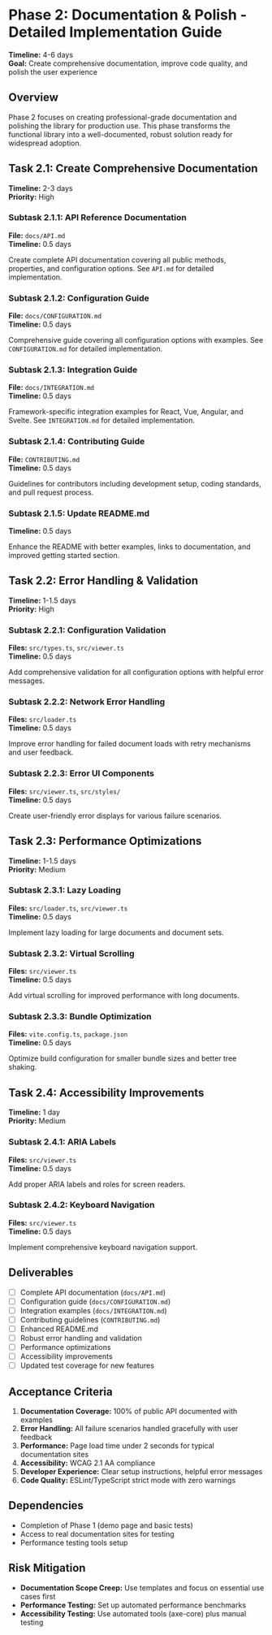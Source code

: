 # Phase 2: Documentation & Polish - Detailed Implementation Guide

**Timeline:** 4-6 days  
**Goal:** Create comprehensive documentation, improve code quality, and polish the user experience

## Overview

Phase 2 focuses on creating professional-grade documentation and polishing the library for production use. This phase transforms the functional library into a well-documented, robust solution ready for widespread adoption.

## Task 2.1: Create Comprehensive Documentation
**Timeline:** 2-3 days  
**Priority:** High

### Subtask 2.1.1: API Reference Documentation
**File:** `docs/API.md`  
**Timeline:** 0.5 days

Create complete API documentation covering all public methods, properties, and configuration options. See `API.md` for detailed implementation.

### Subtask 2.1.2: Configuration Guide
**File:** `docs/CONFIGURATION.md`  
**Timeline:** 0.5 days

Comprehensive guide covering all configuration options with examples. See `CONFIGURATION.md` for detailed implementation.

### Subtask 2.1.3: Integration Guide
**File:** `docs/INTEGRATION.md`  
**Timeline:** 0.5 days

Framework-specific integration examples for React, Vue, Angular, and Svelte. See `INTEGRATION.md` for detailed implementation.

### Subtask 2.1.4: Contributing Guide
**File:** `CONTRIBUTING.md`  
**Timeline:** 0.5 days

Guidelines for contributors including development setup, coding standards, and pull request process.

### Subtask 2.1.5: Update README.md
**Timeline:** 0.5 days

Enhance the README with better examples, links to documentation, and improved getting started section.

## Task 2.2: Error Handling & Validation
**Timeline:** 1-1.5 days  
**Priority:** High

### Subtask 2.2.1: Configuration Validation
**Files:** `src/types.ts`, `src/viewer.ts`  
**Timeline:** 0.5 days

Add comprehensive validation for all configuration options with helpful error messages.

### Subtask 2.2.2: Network Error Handling
**Files:** `src/loader.ts`  
**Timeline:** 0.5 days

Improve error handling for failed document loads with retry mechanisms and user feedback.

### Subtask 2.2.3: Error UI Components
**Files:** `src/viewer.ts`, `src/styles/`  
**Timeline:** 0.5 days

Create user-friendly error displays for various failure scenarios.

## Task 2.3: Performance Optimizations
**Timeline:** 1-1.5 days  
**Priority:** Medium

### Subtask 2.3.1: Lazy Loading
**Files:** `src/loader.ts`, `src/viewer.ts`  
**Timeline:** 0.5 days

Implement lazy loading for large documents and document sets.

### Subtask 2.3.2: Virtual Scrolling
**Files:** `src/viewer.ts`  
**Timeline:** 0.5 days

Add virtual scrolling for improved performance with long documents.

### Subtask 2.3.3: Bundle Optimization
**Files:** `vite.config.ts`, `package.json`  
**Timeline:** 0.5 days

Optimize build configuration for smaller bundle sizes and better tree shaking.

## Task 2.4: Accessibility Improvements
**Timeline:** 1 day  
**Priority:** Medium

### Subtask 2.4.1: ARIA Labels
**Files:** `src/viewer.ts`  
**Timeline:** 0.5 days

Add proper ARIA labels and roles for screen readers.

### Subtask 2.4.2: Keyboard Navigation
**Files:** `src/viewer.ts`  
**Timeline:** 0.5 days

Implement comprehensive keyboard navigation support.

## Deliverables

- [ ] Complete API documentation (`docs/API.md`)
- [ ] Configuration guide (`docs/CONFIGURATION.md`)
- [ ] Integration examples (`docs/INTEGRATION.md`)
- [ ] Contributing guidelines (`CONTRIBUTING.md`)
- [ ] Enhanced README.md
- [ ] Robust error handling and validation
- [ ] Performance optimizations
- [ ] Accessibility improvements
- [ ] Updated test coverage for new features

## Acceptance Criteria

1. **Documentation Coverage:** 100% of public API documented with examples
2. **Error Handling:** All failure scenarios handled gracefully with user feedback
3. **Performance:** Page load time under 2 seconds for typical documentation sites
4. **Accessibility:** WCAG 2.1 AA compliance
5. **Developer Experience:** Clear setup instructions, helpful error messages
6. **Code Quality:** ESLint/TypeScript strict mode with zero warnings

## Dependencies

- Completion of Phase 1 (demo page and basic tests)
- Access to real documentation sites for testing
- Performance testing tools setup

## Risk Mitigation

- **Documentation Scope Creep:** Use templates and focus on essential use cases first
- **Performance Testing:** Set up automated performance benchmarks
- **Accessibility Testing:** Use automated tools (axe-core) plus manual testing